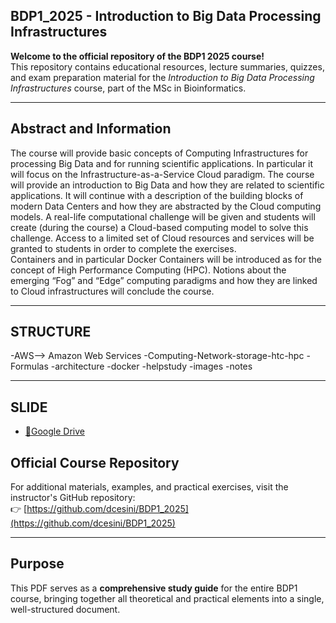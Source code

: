 ## BDP1_2025 - Introduction to Big Data Processing Infrastructures

**Welcome to the official repository of the BDP1 2025 course!**  
This repository contains educational resources, lecture summaries, quizzes, and exam preparation material for the *Introduction to Big Data Processing Infrastructures* course, part of the MSc in Bioinformatics.

---

## Abstract and Information

The course will provide basic concepts of Computing Infrastructures for processing Big Data and for running scientific applications. In particular it will focus on the Infrastructure-as-a-Service Cloud paradigm. 
The course will provide an introduction to Big Data and how they are related to scientific  applications. 
It will continue with a description of the building blocks of modern Data Centers and how they are abstracted by the Cloud computing models. 
A real-life computational challenge will be given and students will create (during the course) a Cloud-based computing model to solve this challenge. 
Access to a limited set of Cloud resources and services will be granted to students in order to complete the exercises.  
Containers and in particular Docker Containers will be introduced as for the concept of High Performance Computing (HPC). 
Notions about the emerging “Fog” and “Edge” computing paradigms and how they are linked to Cloud infrastructures will conclude the course.

---
## STRUCTURE

-AWS--> Amazon Web Services 
-Computing-Network-storage-htc-hpc
-Formulas
-architecture
-docker
-helpstudy
-images
-notes

---

## SLIDE

- [🔎Google Drive](https://drive.google.com/file/d/1wzA1xtHW14hh-PvJJcho1k4J8ZIhmPxt/view?usp=sharing)
  

## Official Course Repository

For additional materials, examples, and practical exercises, visit the instructor's GitHub repository:  
👉 [https://github.com/dcesini/BDP1_2025](https://github.com/dcesini/BDP1_2025)

---


## Purpose

This PDF serves as a **comprehensive study guide** for the entire BDP1 course, bringing together all theoretical and practical elements into a single, well-structured document.
